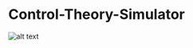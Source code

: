# Control-Theory-Simulator
![alt text](https://images.squarespace-cdn.com/content/v1/5ba5d4bce5f7d1371dd93916/1538330115654-1V19SYVKRS6IX5P1VVG0/coming+soon.jpg?format=2500w)
